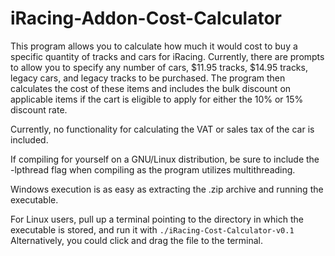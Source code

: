 # iRacing-Addon-Cost-Calculator

This program allows you to calculate how much it would cost to buy a specific quantity of tracks and cars for iRacing. Currently, there are prompts to allow you to specify any number of cars, $11.95 tracks, $14.95 tracks, legacy cars, and legacy tracks to be purchased. The program then calculates the cost of these items and includes the bulk discount on applicable items if the cart is eligible to apply for either the 10% or 15% discount rate.

Currently, no functionality for calculating the VAT or sales tax of the car is included. 

If compiling for yourself on a GNU/Linux distribution, be sure to include the -lpthread flag when compiling as the program utilizes multithreading. 

Windows execution is as easy as extracting the .zip archive and running the executable.

For Linux users, pull up a terminal pointing to the directory in which the executable is stored, and run it with 
`./iRacing-Cost-Calculator-v0.1`
Alternatively, you could click and drag the file to the terminal.
